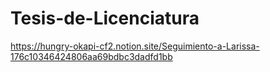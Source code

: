 # Tesis-de-Licenciatura

https://hungry-okapi-cf2.notion.site/Seguimiento-a-Larissa-176c10346424806aa69bdbc3dadfd1bb
